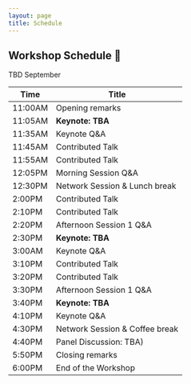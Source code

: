 ```yaml
---
layout: page
title: Schedule
---
```


## Workshop Schedule 📯

TBD September 

| Time | Title             |
|------|-------------------|
|11:00AM | Opening remarks                                |
|11:05AM | **Keynote: TBA**                                |
|11:35AM | Keynote Q&A                                       |
|11:45AM | Contributed Talk                                 |
|11:55AM | Contributed Talk                                 |
|12:05PM | Morning Session Q&A                        |
|12:30PM  | Network Session & Lunch break      |
|2:00PM  | Contributed Talk                                 |
|2:10PM  | Contributed Talk                                  |
|2:20PM  | Afternoon Session 1 Q&A                      |
|2:30PM  | **Keynote: TBA**                                |
|3:00AM  | Keynote Q&A                                       |
|3:10PM  | Contributed Talk                                 |
|3:20PM  | Contributed Talk                                 |
|3:30PM  | Afternoon Session 1 Q&A                   |
|3:40PM | **Keynote: TBA**                                |
|4:10PM | Keynote Q&A                                       |
|4:30PM  | Network Session & Coffee break      |
|4:40PM  | Panel Discussion: TBA)                      |
|5:50PM  | Closing remarks                                  |
|6:00PM  | End of the Workshop                          |
